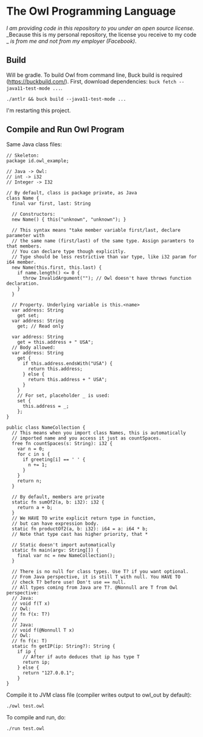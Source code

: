 # The Owl Programming Language

_I am providing code in this repository to you under an open source license._
_Because this is my personal repository, the license you receive to my code _
_is from me and not from my employer (Facebook)_.

## Build
Will be gradle.
To build Owl from command line, Buck build is required (https://buckbuild.com/).
First, download dependencies: `buck fetch --java11-test-mode ...`.

```
./antlr && buck build --java11-test-mode ...
```

I'm restarting this project.

## Compile and Run Owl Program
Same Java class files:
```
// Skeleton:
package id.owl_example;

// Java -> Owl:
// int -> i32
// Integer -> I32

// By default, class is package private, as Java
class Name {
  final var first, last: String
  
  // Constructors:
  new Name() { this("unknown", "unknown"); }
  
  // This syntax means "take member variable first/last, declare parameter with
  // the same name (first/last) of the same type. Assign paramters to that members.
  // You can declare type though explicitly.
  // Type should be less restrictive than var type, like i32 param for i64 member.
  new Name(this.first, this.last) {
    if name.length() <= 0 {
      throw InvalidArgument(""); // Owl doesn't have throws function declaration.
    }
  }
  
  // Property. Underlying variable is this.<name>
  var address: String
    get set;
  var address: String
    get; // Read only
    
  var address: String
    get = this.address + " USA";
  // Body allowed:
  var address: String
    get {
      if this.address.endsWith("USA") {
        return this.address;
      } else {
        return this.address + " USA";
      }
    }
    // For set, placeholder _ is used:
    set {
      this.address = _;
    };
}

public class NameCollection {
  // This means when you import class Names, this is automatically
  // imported name and you access it just as countSpaces.
  free fn countSpaces(s: String): i32 {
    var n = 0;
    for c in s {
      if greeting[i] == ' ' {
        n += 1;
      }
    }
    return n;
  }
  
  // By default, members are private
  static fn sumOf2(a, b: i32): i32 {
    return a + b;
  }
  // We HAVE TO write explicit return type in function,
  // but can have expression body.
  static fn productOf2(a, b: i32): i64 = a: i64 * b;
  // Note that type cast has higher priority, that *
  
  // Static doesn't import automatically
  static fn main(argv: String[]) {
    final var nc = new NameCollection();
  }
  
  // There is no null for class types. Use T? if you want optional.
  // From Java perspective, it is still T with null. You HAVE TO
  // check T? before use! Don't use == null.
  // All types coming from Java are T?. @Nonnull are T from Owl perspective:
  // Java:
  // void f(T x)
  // Owl:
  // fn f(x: T?)
  //
  // Java:
  // void f(@Nonnull T x)
  // Owl:
  // fn f(x: T)
  static fn getIP(ip: String?): String {
    if ip {
      // After if auto deduces that ip has type T
      return ip;
    } else {
      return "127.0.0.1";
    }
}
```
Compile it to JVM class file (compiler writes output to owl_out by default):
```
./owl test.owl
```
To compile and run, do:
```
./run test.owl
```
